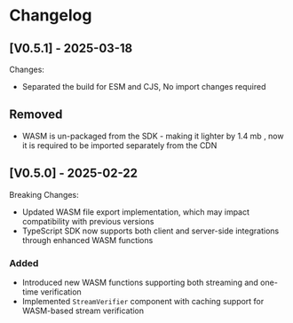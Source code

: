 # Changelog

## [V0.5.1] - 2025-03-18

Changes:

- Separated the build for ESM and CJS, No import changes required

## Removed

- WASM is un-packaged from the SDK - making it lighter by 1.4 mb , now it is required to be imported separately from the CDN

## [V0.5.0] - 2025-02-22

Breaking Changes:

- Updated WASM file export implementation, which may impact compatibility with previous versions
- TypeScript SDK now supports both client and server-side integrations through enhanced WASM functions

### Added

- Introduced new WASM functions supporting both streaming and one-time verification
- Implemented `StreamVerifier` component with caching support for WASM-based stream verification

